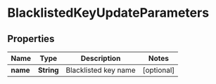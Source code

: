 

# BlacklistedKeyUpdateParameters

## Properties

Name | Type | Description | Notes
------------ | ------------- | ------------- | -------------
**name** | **String** | Blacklisted key name |  [optional]



